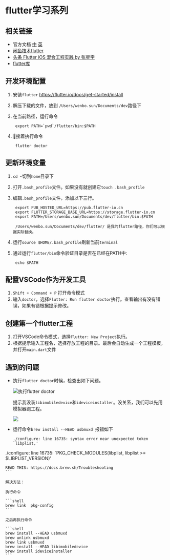 # flutter学习系列

## 相关链接

+ 官方文档 [中](https://flutterchina.club/docs/) [英](https://flutter.io/docs/get-started/install) 
+ [闲鱼技术flutter](https://www.yuque.com/xytech/flutter)
+ [头条 Flutter iOS 混合工程实践 by 张星宇](https://xiaozhuanlan.com/topic/1538692074)
+ [flutter库](https://flutterawesome.com/)

## 开发环境配置

1. 安装`flutter` https://flutter.io/docs/get-started/install
2. 解压下载的文件，放到 `/Users/wenbo.sun/Documents/dev`路径下
3. 在当前路径，运行命令

        export PATH=`pwd`/flutter/bin:$PATH

4. 接着执行命令

        flutter doctor

## 更新环境变量

1. `cd ~`切到`home`目录下
2. 打开`.bash_profile`文件。如果没有就创建它`touch .bash_profile`
3. 编辑`.bash_profile`文件，添加以下三行。

        export PUB_HOSTED_URL=https://pub.flutter-io.cn  
        export FLUTTER_STORAGE_BASE_URL=https://storage.flutter-io.cn 
        export PATH=/Users/wenbo.sun/Documents/dev/flutter/bin:$PATH
    
        /Users/wenbo.sun/Documents/dev/flutter/ 是我的flutter路径，你们可以根据实际替换。

4. 运行`source $HOME/.bash_profile`刷新当前`terminal`
5. 通过运行`flutter/bin`命令验证目录是否在已经在PATH中:

        echo $PATH

## 配置VSCode作为开发工具

1. `Shift + Command + P` 打开命令模式
2. 输入`doctor`，选择`Flutter: Run flutter doctor`执行。查看输出有没有错误，如果有错根据提示修改。

## 创建第一个flutter工程

1. 打开VSCode命令模式，选择`Flutter: New Project`执行。
2. 根据提示输入工程名，选择存放工程的目录。最后会自动生成一个工程模板，并打开`main.dart`文件

## 遇到的问题

+ 执行`flutter doctor`时候，检查出如下问题。

    ![执行flutter doctor](http://ww1.sinaimg.cn/large/006hznE2ly1fxh0uivphhj30on0eydje.jpg)

    提示我没装`libimobiledevice`和`ideviceinstaller`。没关系，我们可以先用模拟器跑工程。

    ![](http://ww1.sinaimg.cn/large/006hznE2ly1fxhuqgbgwnj311v0kmn4g.jpg)

+ 运行命令`brew install --HEAD usbmuxd `报错如下

  
    ```shell
    ./configure: line 16735: syntax error near unexpected token `libplist,'
./configure: line 16735: `PKG_CHECK_MODULES(libplist, libplist >= $LIBPLIST_VERSION)'
    
    READ THIS: https://docs.brew.sh/Troubleshooting
    ```
    
    解决方法：
    
    执行命令
    
    ```shell
    brew link  pkg-config  
    ```
    
    之后再执行命令
    
    ```shell
    brew install --HEAD usbmuxd
    brew unlink usbmuxd
    brew link usbmuxd
    brew install --HEAD libimobiledevice
    brew install ideviceinstaller
    ```
    
    
